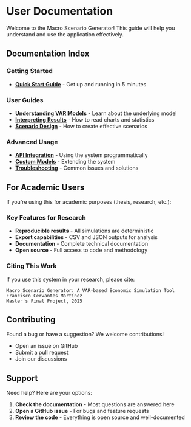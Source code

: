 # User Documentation

Welcome to the Macro Scenario Generator! This guide will help you understand and use the application effectively.

## Documentation Index

### Getting Started
- **[Quick Start Guide](quick_start.md)** - Get up and running in 5 minutes

### User Guides
- **[Understanding VAR Models](understanding_var.md)** - Learn about the underlying model
- **[Interpreting Results](interpreting_results.md)** - How to read charts and statistics
- **[Scenario Design](scenario_design.md)** - How to create effective scenarios

### Advanced Usage
- **[API Integration](api_integration.md)** - Using the system programmatically
- **[Custom Models](custom_models.md)** - Extending the system
- **[Troubleshooting](troubleshooting.md)** - Common issues and solutions

## For Academic Users

If you're using this for academic purposes (thesis, research, etc.):

### Key Features for Research
- **Reproducible results** - All simulations are deterministic
- **Export capabilities** - CSV and JSON outputs for analysis
- **Documentation** - Complete technical documentation
- **Open source** - Full access to code and methodology

### Citing This Work
If you use this system in your research, please cite:
```
Macro Scenario Generator: A VAR-based Economic Simulation Tool
Francisco Cervantes Martínez
Master's Final Project, 2025
```

## Contributing

Found a bug or have a suggestion? We welcome contributions!
- Open an issue on GitHub
- Submit a pull request
- Join our discussions

## Support

Need help? Here are your options:
1. **Check the documentation** - Most questions are answered here
2. **Open a GitHub issue** - For bugs and feature requests
3. **Review the code** - Everything is open source and well-documented 